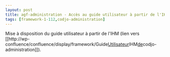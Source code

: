 ```yaml
---
layout: post
title: agf-administration - Accès au guide utilisateur à partir de l'IHM
tags: [framework-1-112,codjo-administration]
---
```

Mise à disposition du guide utilisateur à partir de l'IHM (lien vers [[http://wp-confluence/confluence/display/framework/Guide<u>Utilisateur</u>IHM<u>de</u>codjo-administration]]).